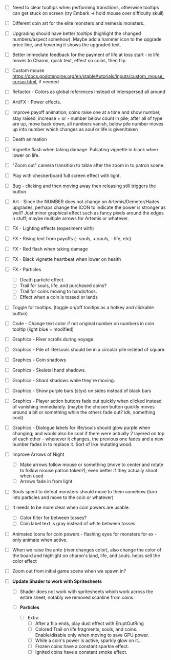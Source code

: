 - [ ] Need to clear tooltips when performing transitions, otherwise tooltips can get stuck on screen (try Embark -> hold mouse over difficulty skull)
- [ ] Different coin art for the elite monsters and nemesis monsters. 
- [ ] Upgrading should have better tooltips (highlight the changed numbers/aspect somehow). Maybe add a hammer icon to the upgrade price line, and hovering it shows the upgraded text. 
- [ ] Better immediate feedback for the payment of life at toss start - ie life moves to Charon, quick text, effect on coins, then flip.
- [ ] Custom mouse https://docs.godotengine.org/en/stable/tutorials/inputs/custom_mouse_cursor.html, if needed
- [ ] Refactor - Colors as global references instead of interspersed all around
- [ ] Art/FX - Power effects.
- [ ] Improve payoff animation; coins raise one at a time and show number, stay raised, increase + or - number below count in pile; after all of type are up, move back down, all numbers vanish, below pile number moves up into number which changes as soul or life is given/taken
- [ ] Death animation
- [ ] Vignette flash when taking damage. Pulsating vignette in black when lower on life.
- [ ] "Zoom out" camera transition to table after the zoom in to patron scene.
- [ ] Play with checkerboard full screen effect with light.
- [ ] Bug - clicking and then moving away then releasing still triggers the button 
- [ ] Art - Since the NUMBER does not change on Artemis/Demeter/Hades upgrades, perhaps change the ICON to indicate the power is stronger as well? Just minor graphical effect such as fancy pixels around the edges n stuff; maybe multiple arrows for Artemis or whatever.
- [ ] FX - Lighting effects (experiment with)
- [ ] FX - Rising text from payoffs (- souls, + souls, - life, etc)
- [ ] FX - Red flash when taking damage
- [ ] FX - Black vignette heartbeat when lower on health
- [ ] FX - Particles
	- [ ] Death particle effect.
	- [ ] Trail for souls, life, and purchased coins?
	- [ ] Trail for coins moving to hands/toss.
	- [ ] Effect when a coin is tossed or lands
- [ ] Toggle for tooltips. (toggle on/off tooltips as a hotkey and clickable button)

- [ ] Code - Change text color if not original number on numbers in coin tooltip (light blue = modified)

- [ ] Graphics - River scrolls during voyage.
- [ ] Graphics - Pile of life/souls should be in a circular pile instead of square.
- [ ] Graphics - Coin shadows
- [ ] Graphics - Skeletal hand shadows. 
- [ ] Graphics - Shard shadows while they're moving.
- [ ] Graphics - Show purple bars (styx) on sides instead of black bars
- [ ] Graphics - Player action buttons fade out quickly when clicked instead of vanishing immediately. (maybe the chosen button quickly moves around a bit or something while the others fade out? idk, something cool)
- [ ] Graphics - Dialogue labels for life/souls should glow purple when changing; and would also be cool if there were actually 2 layered on top of each other - whenever it changes, the previous one fades and a new number fades in to replace it. Sort of like mutating wood.
- [ ] Improve Arrows of Night
	- [ ] Make arrows follow mouse or something (move to center and rotate to follow mouse patron token?); even better if they actually shoot when used
	- [ ] Arrows fade in from light
- [ ] Souls spent to defeat monsters should move to them somehow (turn into particles and move to the coin or whatever)
- [ ] It needs to be more clear when coin powers are usable.
	- [ ] Color filter for between tosses?
	- [ ] Coin label text is gray instead of white between tosses.
- [ ] Animated icons for coin powers - flashing eyes for monsters for ex - only animate when active.
- [ ] When we raise the ante (river changes color), also change the color of the board and highlight on charon's land, life, and souls. helps sell the color effect
- [ ] Zoom out from initial game scene when we spawn in?



- [ ] **Update Shader to work with Spritesheets**
	- [ ] Shader does not work with spritesheets which work across the entire sheet, notably we removed scanline from coins.

	- [ ] **Particles**
		- [ ] Extra
			- [ ] After a flip ends, play dust effect with EruptOutRing
			- [ ] Colored Trail on life fragments, souls, and coins. Enable/disable only when moving to save GPU power.
			- [ ] While a coin's power is active, sparkly glow on it...
			- [ ] Frozen coins have a constant sparkle effect.
			- [ ] Ignited coins have a constant smoke effect.